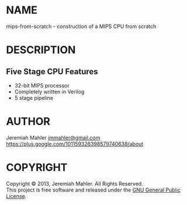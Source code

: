 # NAME

mips-from-scratch - construction of a MIPS CPU from scratch

# DESCRIPTION

## Five Stage CPU Features

 - 32-bit MIPS processor
 - Completely written in Verilog
 - 5 stage pipeline

# AUTHOR

Jeremiah Mahler <jmmahler@gmail.com><br>
<https://plus.google.com/101159326398579740638/about>

# COPYRIGHT

Copyright &copy; 2013, Jeremiah Mahler.  All Rights Reserved.<br>
This project is free software and released under
the [GNU General Public License][gpl].

 [gpl]: http://www.gnu.org/licenses/gpl.html
